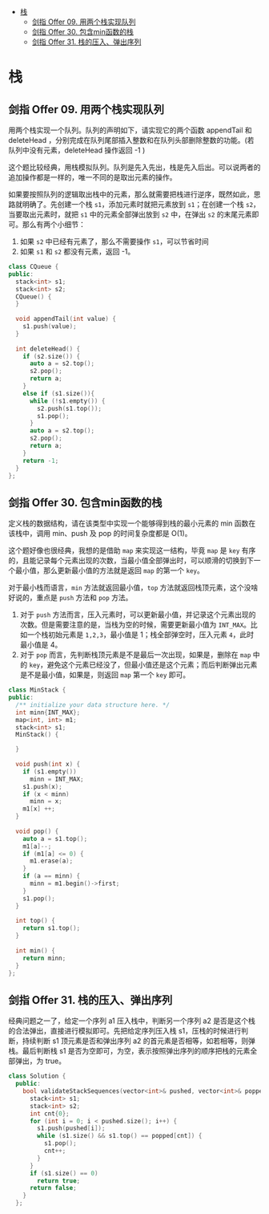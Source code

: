 - [栈](#栈)
  - [剑指 Offer 09. 用两个栈实现队列](#剑指-offer-09-用两个栈实现队列)
  - [剑指 Offer 30. 包含min函数的栈](#剑指-offer-30-包含min函数的栈)
  - [剑指 Offer 31. 栈的压入、弹出序列](#剑指-offer-31-栈的压入弹出序列)

# 栈

## 剑指 Offer 09. 用两个栈实现队列

用两个栈实现一个队列。队列的声明如下，请实现它的两个函数 appendTail 和 deleteHead ，分别完成在队列尾部插入整数和在队列头部删除整数的功能。(若队列中没有元素，deleteHead 操作返回 -1 )

这个题比较经典，用栈模拟队列。队列是先入先出，栈是先入后出。可以说两者的追加操作都是一样的，唯一不同的是取出元素的操作。

如果要按照队列的逻辑取出栈中的元素，那么就需要把栈进行逆序，既然如此，思路就明确了。先创建一个栈 `s1`，添加元素时就把元素放到 `s1`；在创建一个栈 `s2`，当要取出元素时，就把 `s1` 中的元素全部弹出放到 `s2` 中，在弹出 `s2` 的末尾元素即可。那么有两个小细节：

1. 如果 `s2` 中已经有元素了，那么不需要操作 `s1`，可以节省时间
2. 如果 `s1` 和 `s2` 都没有元素，返回 -1。

```cpp
class CQueue {
public:
  stack<int> s1;
  stack<int> s2;
  CQueue() {
  }
  
  void appendTail(int value) {
    s1.push(value);
  }
  
  int deleteHead() {
    if (s2.size()) {
      auto a = s2.top();
      s2.pop();
      return a;
    }
    else if (s1.size()){
      while (!s1.empty()) {
        s2.push(s1.top());
        s1.pop();
      }
      auto a = s2.top();
      s2.pop();
      return a;
    }
    return -1;
  }
};
```

## 剑指 Offer 30. 包含min函数的栈

定义栈的数据结构，请在该类型中实现一个能够得到栈的最小元素的 min 函数在该栈中，调用 min、push 及 pop 的时间复杂度都是 O(1)。

这个题好像也很经典，我想的是借助 `map` 来实现这一结构，毕竟 `map` 是 `key` 有序的，且能记录每个元素出现的次数，当最小值全部弹出时，可以顺滑的切换到下一个最小值，那么更新最小值的方法就是返回 `map` 的第一个 `key`。

对于最小栈而语言，`min` 方法就返回最小值，`top` 方法就返回栈顶元素，这个没啥好说的，重点是 `push` 方法和 `pop` 方法。

1. 对于 `push` 方法而言，压入元素时，可以更新最小值，并记录这个元素出现的次数。但是需要注意的是，当栈为空的时候，需要更新最小值为 `INT_MAX`。比如一个栈初始元素是 `1,2,3`，最小值是 1；栈全部弹空时，压入元素 `4`，此时最小值是 4。
2. 对于 `pop` 而言，先判断栈顶元素是不是最后一次出现，如果是，删除在 `map` 中的 `key`，避免这个元素已经没了，但最小值还是这个元素；而后判断弹出元素是不是最小值，如果是，则返回 `map` 第一个 `key` 即可。

```cpp
class MinStack {
public:
  /** initialize your data structure here. */
  int minn{INT_MAX};
  map<int, int> m1;
  stack<int> s1;
  MinStack() {

  }
  
  void push(int x) {
    if (s1.empty())
      minn = INT_MAX;
    s1.push(x);
    if (x < minn)
      minn = x;
    m1[x] ++;
  }
  
  void pop() {
    auto a = s1.top();
    m1[a]--;
    if (m1[a] <= 0) {
      m1.erase(a);
    }
    if (a == minn) {
      minn = m1.begin()->first;
    }
    s1.pop();
  }
  
  int top() {
    return s1.top();
  }
  
  int min() {
    return minn;
  }
};
```

## 剑指 Offer 31. 栈的压入、弹出序列

经典问题之一了，给定一个序列 a1 压入栈中，判断另一个序列 a2 是否是这个栈的合法弹出，直接进行模拟即可。先把给定序列压入栈 s1，压栈的时候进行判断，持续判断 s1 顶元素是否和弹出序列 a2 的首元素是否相等，如若相等，则弹栈。最后判断栈 s1 是否为空即可，为空，表示按照弹出序列的顺序把栈的元素全部弹出，为 true。

```cpp
class Solution {
  public:
    bool validateStackSequences(vector<int>& pushed, vector<int>& popped) {
      stack<int> s1;
      stack<int> s2;
      int cnt{0};
      for (int i = 0; i < pushed.size(); i++) {
        s1.push(pushed[i]);
        while (s1.size() && s1.top() == popped[cnt]) {
          s1.pop();
          cnt++;
        }
      }
      if (s1.size() == 0)
        return true;
      return false;
    }
  };
```